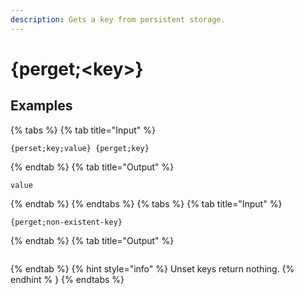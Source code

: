 ```yaml
---
description: Gets a key from persistent storage.
---
```

# {perget;&lt;key>}
## Examples
{% tabs %}
{% tab title="Input" %}
```text
{perset;key;value} {perget;key}
```
{% endtab %}
{% tab title="Output" %}
```text
value
```
{% endtab %}
{% endtabs %}
{% tabs %}
{% tab title="Input" %}
```text
{perget;non-existent-key}
```
{% endtab %}
{% tab title="Output" %}
```text

```
{% endtab %}
{% hint style="info" %}
Unset keys return nothing.
{% endhint % }
{% endtabs %}